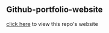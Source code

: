 ## Github-portfolio-website
[click here](https://github-portfolio-4cd77.web.app/) to view this repo's website
